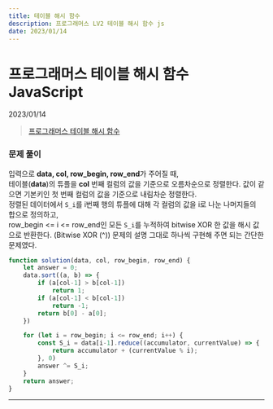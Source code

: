```yaml
---
title: 테이블 해시 함수
description: 프로그래머스 LV2 테이블 해시 함수 js
date: 2023/01/14
---
```


# 프로그래머스 테이블 해시 함수 JavaScript
<div class="flex justify-end text-sm">2023/01/14</div>

> <a href="https://school.programmers.co.kr/learn/courses/30/lessons/147354" target="_blank" class="font-bold">프로그래머스 테이블 해시 함수</a>

### 문제 풀이
입력으로 **data, col, row_begin, row_end**가 주어질 때,  
테이블(**data**)의 튜플을 **col** 번째 컬럼의 값을 기준으로 오름차순으로 정렬한다. 값이 같으면 기본키인 첫 번째 컬럼의 값을 기준으로 내림차순 정렬한다.    
정렬된 데이터에서 `S_i`를 i번째 행의 튜플에 대해 각 컬럼의 값을 i로 나눈 나머지들의 합으로 정의하고,  
row_begin <= i <= row_end인 모든 `S_i`를 누적하여 bitwise XOR 한 값을 해시 값으로 반환한다. (Bitwise XOR (^))
문제의 설명 그대로 하나씩 구현해 주면 되는 간단한 문제였다.

``` js
function solution(data, col, row_begin, row_end) {
    let answer = 0;
    data.sort((a, b) => {
        if (a[col-1] > b[col-1])
            return 1;
        if (a[col-1] < b[col-1]) 
            return -1;
        return b[0] - a[0];
    })

    for (let i = row_begin; i <= row_end; i++) {
        const S_i = data[i-1].reduce((accumulator, currentValue) => {
            return accumulator + (currentValue % i);
        }, 0) 
        answer ^= S_i;
    }
    return answer;
}
```

---